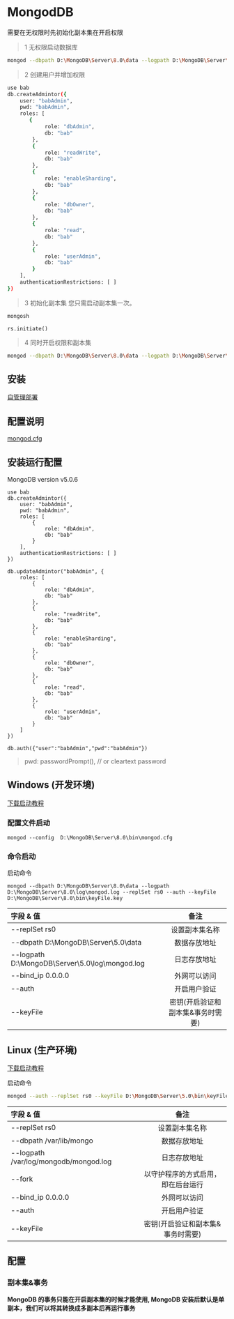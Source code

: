 # MongodDB

需要在无权限时先初始化副本集在开启权限

> 1 无权限启动数据库

```bash
mongod --dbpath D:\MongoDB\Server\8.0\data --logpath D:\MongoDB\Server\8.0\log\mongod.log --replSet rs0
```

> 2 创建用户并增加权限

```bash
use bab
db.createAdmintor({
    user: "babAdmin",
    pwd: "babAdmin",
    roles: [
       {
            role: "dbAdmin",
            db: "bab"
        },
        {
            role: "readWrite",
            db: "bab"
        },
        {
            role: "enableSharding",
            db: "bab"
        },
        {
            role: "dbOwner",
            db: "bab"
        },
        {
            role: "read",
            db: "bab"
        },
        {
            role: "userAdmin",
            db: "bab"
        }
    ],
    authenticationRestrictions: [ ]
})
```

> 3 初始化副本集
> 您只需启动副本集一次。

```bash
mongosh
```

```shell
rs.initiate()
```

> 4 同时开启权限和副本集

```bash
mongod --dbpath D:\MongoDB\Server\8.0\data --logpath D:\MongoDB\Server\8.0\log\mongod.log --replSet rs0 --auth --keyFile D:\MongoDB\Server\8.0\bin\keyFile.key 
```

## 安装

[自管理部署](https://www.mongodb.com/zh-cn/docs/manual/self-managed-deployments/)

## 配置说明

[mongod.cfg](https://www.mongodb.com/zh-cn/docs/manual/reference/configuration-options/#self-managed-configuration-file-options)

## 安装运行配置

MongoDB version v5.0.6

```shell
use bab
db.createAdmintor({
    user: "babAdmin",
    pwd: "babAdmin",
    roles: [
        {
            role: "dbAdmin",
            db: "bab"
        }
    ],
    authenticationRestrictions: [ ]
})

db.updateAdmintor("babAdmin", {
    roles: [
        {
            role: "dbAdmin",
            db: "bab"
        },
        {
            role: "readWrite",
            db: "bab"
        },
        {
            role: "enableSharding",
            db: "bab"
        },
        {
            role: "dbOwner",
            db: "bab"
        },
        {
            role: "read",
            db: "bab"
        },
        {
            role: "userAdmin",
            db: "bab"
        }
    ]
})
```

```shell
db.auth({"user":"babAdmin","pwd":"babAdmin"})
```

> pwd: passwordPrompt(), // or cleartext password

## Windows (开发环境)

[下载启动教程](https://www.mongodb.com/docs/manual/tutorial/install-mongodb-on-windows-unattended/)

### 配置文件启动

```shell
mongod --config  D:\MongoDB\Server\8.0\bin\mongod.cfg
```

### 命令启动

启动命令

```shell
mongod --dbpath D:\MongoDB\Server\8.0\data --logpath D:\MongoDB\Server\8.0\log\mongod.log --replSet rs0 --auth --keyFile D:\MongoDB\Server\8.0\bin\keyFile.key 
```

| 字段 & 值                                      |               备注                |
| :--------------------------------------------- | :-------------------------------: |
| --replSet rs0                                  |          设置副本集名称           |
| --dbpath D:\MongoDB\Server\5.0\data            |           数据存放地址            |
| --logpath D:\MongoDB\Server\5.0\log\mongod.log |           日志存放地址            |
| --bind_ip 0.0.0.0                              |           外网可以访问            |
| --auth                                         |           开启用户验证            |
| --keyFile                                      | 密钥(开启验证和副本集&事务时需要) |

## Linux (生产环境)

[下载启动教程](https://www.mongodb.com/docs/manual/tutorial/install-mongodb-on-windows-unattended/)

启动命令

```bash
mongod --auth --replSet rs0 --keyFile D:\MongoDB\Server\5.0\bin\keyFile.key --dbpath /var/lib/mongo --logpath /var/log/mongodb/mongod.log --bind_ip 0.0.0.0 --fork
```

| 字段 & 值                             |                备注                |
| :------------------------------------ | :--------------------------------: |
| --replSet rs0                         |           设置副本集名称           |
| --dbpath /var/lib/mongo               |            数据存放地址            |
| --logpath /var/log/mongodb/mongod.log |            日志存放地址            |
| --fork                                | 以守护程序的方式启用，即在后台运行 |
| --bind_ip 0.0.0.0                     |            外网可以访问            |
| --auth                                |            开启用户验证            |
| --keyFile                             | 密钥(开启验证和副本集&事务时需要)  |

## 配置

### 副本集&事务

**MongoDB 的事务只能在开启副本集的时候才能使用,
MongoDB 安装后默认是单副本，我们可以将其转换成多副本后再运行事务**